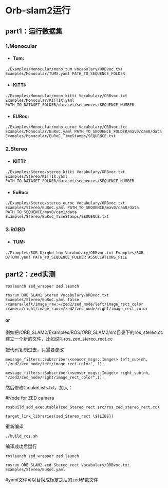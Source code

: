 # Orb-slam2运行

## **part1：运行数据集**

### **1.Monocular**

- #### Tum:


```
./Examples/Monocular/mono_tum Vocabulary/ORBvoc.txt Examples/Monocular/TUMX.yaml PATH_TO_SEQUENCE_FOLDER
```



- #### KITTI:


```
./Examples/Monocular/mono_kitti Vocabulary/ORBvoc.txt Examples/Monocular/KITTIX.yaml PATH_TO_DATASET_FOLDER/dataset/sequences/SEQUENCE_NUMBER
```



- #### EURoc:


```
./Examples/Monocular/mono_euroc Vocabulary/ORBvoc.txt Examples/Monocular/EuRoC.yaml PATH_TO_SEQUENCE_FOLDER/mav0/cam0/data Examples/Monocular/EuRoC_TimeStamps/SEQUENCE.txt
```



### **2.Stereo**

- #### KITTI:


```
./Examples/Stereo/stereo_kitti Vocabulary/ORBvoc.txt Examples/Stereo/KITTIX.yaml PATH_TO_DATASET_FOLDER/dataset/sequences/SEQUENCE_NUMBER
```



- #### EuRoc:


```
./Examples/Stereo/stereo_euroc Vocabulary/ORBvoc.txt Examples/Stereo/EuRoC.yaml PATH_TO_SEQUENCE/mav0/cam0/data PATH_TO_SEQUENCE/mav0/cam1/data Examples/Stereo/EuRoC_TimeStamps/SEQUENCE.txt
```



### **3.RGBD**

- #### TUM:


```
./Examples/RGB-D/rgbd_tum Vocabulary/ORBvoc.txt Examples/RGB-D/TUMX.yaml PATH_TO_SEQUENCE_FOLDER ASSOCIATIONS_FILE
```



## **part2：zed实测**

```
roslaunch zed_wrapper zed.launch

rosrun ORB_SLAM2 Stereo Vocabulary/ORBvoc.txt Examples/Stereo/EuRoC.yaml false /camera/left/image_raw:=/zed2/zed_node/left/image_rect_color /camera/right/image_raw:=/zed2/zed_node/right/image_rect_color
```

#### **or**

例如把/ORB_SLAM2/Examples/ROS/ORB_SLAM2/src目录下的ros_stereo.cc建立一个新的文件，比如说叫ros_zed_stereo_rect.cc

把代码复制过去，只需要更改

```
message_filters::Subscriber\<sensor_msgs::Image\> left_sub(nh, "/zed2/zed_node/left/image_rect_color", 1);

message_filters::Subscriber\<sensor_msgs::Image\> right_sub(nh, "/zed2/zed_node/right/image_rect_color",1);
```

然后修改CmakeLists.txt，加入：

#Node for ZED camera

```
rosbuild_add_executable(zed_Stereo_rect src/ros_zed_stereo_rect.cc)

target_link_libraries(zed_Stereo_rect \${LIBS})
```

重新编译

```
./build_ros.sh
```

编译成功后运行

```
roslaunch zed_wrapper zed.launch

rosrun ORB_SLAM2 zed_Stereo_rect Vocabulary/ORBvoc.txt Examples/Stereo/EuRoC.yaml
```

#yaml文件可以替换成标定之后的zed参数文件
